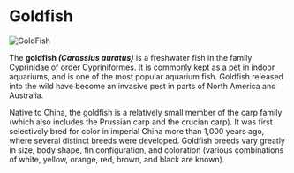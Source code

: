 # Goldfish
![GoldFish](https://upload.wikimedia.org/wikipedia/commons/6/65/Gold_fish1.jpg)

The **goldfish _(Carassius auratus)_** is a freshwater fish in the family Cyprinidae of order Cypriniformes. It is commonly kept as a pet in indoor aquariums, and is one of the most popular aquarium fish. Goldfish released into the wild have become an invasive pest in parts of North America and Australia.

Native to China, the goldfish is a relatively small member of the carp family (which also includes the Prussian carp and the crucian carp). It was first selectively bred for color in imperial China more than 1,000 years ago, where several distinct breeds were developed. Goldfish breeds vary greatly in size, body shape, fin configuration, and coloration (various combinations of white, yellow, orange, red, brown, and black are known).
